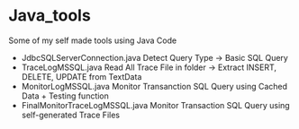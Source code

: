 # Java_tools
Some of my self made tools using Java Code

- JdbcSQLServerConnection.java 
    Detect Query Type ->  Basic SQL Query
- TraceLogMSSQL.java 
    Read All Trace File in folder -> Extract INSERT, DELETE, UPDATE from TextData
- MonitorLogMSSQL.java
    Monitor Transanction SQL Query using Cached Data + Testing function
- FinalMonitorTraceLogMSSQL.java
    Monitor Transaction SQL Query using self-generated Trace Files  
